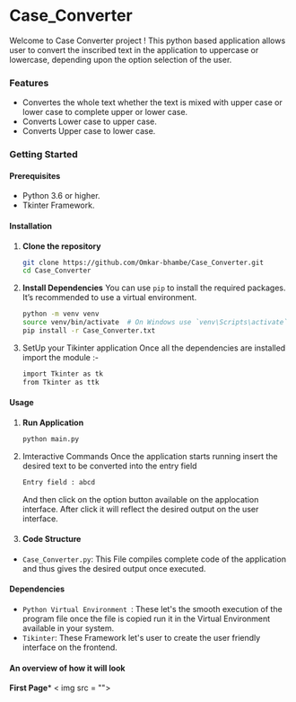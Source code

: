 # Case_Converter
Welcome to Case Converter project ! This python based application allows user to convert the inscribed text in the application to uppercase or lowercase, depending upon the option selection of the user.

### Features 
- Convertes the whole text whether the text is mixed with upper case or lower case to complete upper or lower case.
- Converts Lower case to upper case.
- Converts Upper case to lower case.

### Getting Started
#### Prerequisites
- Python 3.6 or higher.
- Tkinter Framework.

#### Installation 

1. **Clone the repository**
    ```bash
    git clone https://github.com/Omkar-bhambe/Case_Converter.git
    cd Case_Converter
    ```
2. **Install Dependencies**
    You can use `pip` to install the required packages. It’s recommended to use a virtual environment.

    ```bash
    python -m venv venv
    source venv/bin/activate  # On Windows use `venv\Scripts\activate`
    pip install -r Case_Converter.txt
    ```

3. SetUp your Tikinter application
   Once all the dependencies are installed import the module :- 
   ```bash
   import Tkinter as tk
   from Tkinter as ttk
   ```

#### Usage 

1. **Run Application**

   ```bash
   python main.py
   ```

2. Imteractive Commands
   Once the application starts running insert the desired text to be converted into the entry field
   ```bash
   Entry field : abcd
   ```
   And then click on the option button available on the applocation interface.
   After click it will reflect the desired output on the user interface.

3. #### Code Structure
  - `Case_Converter.py`: This File compiles complete code of the application and thus gives the desired output once executed.

#### Dependencies

- `Python Virtual Environment `: These let's the smooth execution of the program file once the file is copied run it in the Virtual Environment available in your system.
- `Tikinter`: These Framework let's user to create the user friendly interface on the frontend.

#### An overview of how it will look 

**First Page***
< img src = "">
